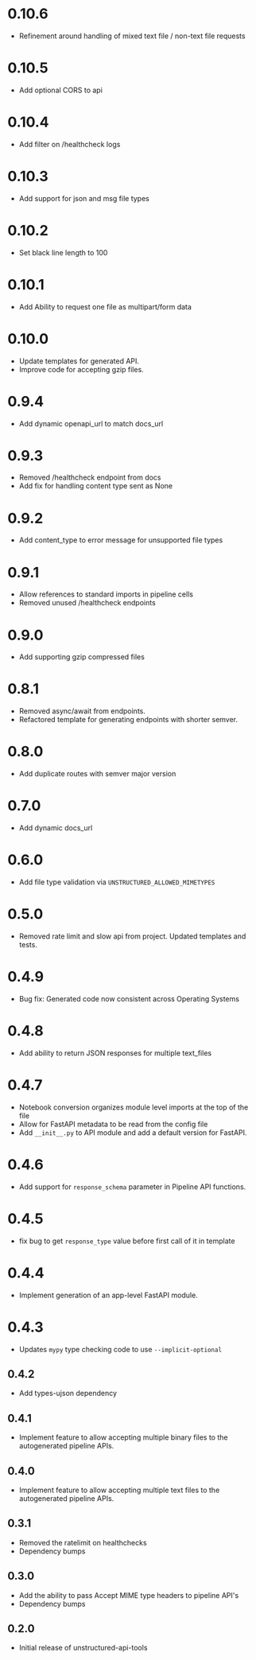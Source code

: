 # 0.10.6

* Refinement around handling of mixed text file / non-text file requests

# 0.10.5

* Add optional CORS to api

# 0.10.4

* Add filter on /healthcheck logs

# 0.10.3

* Add support for json and msg file types

# 0.10.2

* Set black line length to 100

# 0.10.1

* Add Ability to request one file as multipart/form data

# 0.10.0

* Update templates for generated API. 
* Improve code for accepting gzip files.

# 0.9.4

* Add dynamic openapi_url to match docs_url

# 0.9.3

* Removed /healthcheck endpoint from docs
* Add fix for handling content type sent as None

# 0.9.2

* Add content_type to error message for unsupported file types
  
# 0.9.1

* Allow references to standard imports in pipeline cells
* Removed unused /healthcheck endpoints

# 0.9.0

* Add supporting gzip compressed files

# 0.8.1

* Removed async/await from endpoints.
* Refactored template for generating endpoints with shorter semver.

# 0.8.0

* Add duplicate routes with semver major version

# 0.7.0

* Add dynamic docs_url

# 0.6.0

* Add file type validation via `UNSTRUCTURED_ALLOWED_MIMETYPES`

# 0.5.0

* Removed rate limit and slow api from project. Updated templates and tests.

# 0.4.9

*  Bug fix: Generated code now consistent across Operating Systems

# 0.4.8

*  Add ability to return JSON responses for multiple text_files

# 0.4.7

* Notebook conversion organizes module level imports at the top of the file
* Allow for FastAPI metadata to be read from the config file
* Add `__init__.py` to API module and add a default version for FastAPI.

# 0.4.6

* Add support for `response_schema` parameter in Pipeline API functions.

# 0.4.5

* fix bug to get `response_type` value before first call of it in template

# 0.4.4

* Implement generation of an app-level FastAPI module.

# 0.4.3

* Updates `mypy` type checking code to use `--implicit-optional`

## 0.4.2

* Add types-ujson dependency

## 0.4.1

* Implement feature to allow accepting multiple binary files to the autogenerated pipeline APIs.

## 0.4.0

* Implement feature to allow accepting multiple text files to the autogenerated pipeline APIs.

## 0.3.1

* Removed the ratelimit on healthchecks
* Dependency bumps

## 0.3.0

* Add the ability to pass Accept MIME type headers to pipeline API's
* Dependency bumps

## 0.2.0

* Initial release of unstructured-api-tools
